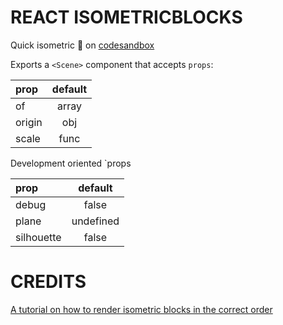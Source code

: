 # REACT ISOMETRICBLOCKS

Quick isometric :100: on [codesandbox](https://codesandbox.io/s/scene-zdism)

Exports a `<Scene>` component that accepts `props`:

| prop | default |
| :---------- | :---: |
| of         |  array   |
| origin |  obj   |
| scale   |  func  |

Development oriented `props

| prop | default |
| :---------- | :---: |
| debug         |  false   
| plane |  undefined   |
| silhouette   |  false   |

# CREDITS

[A tutorial on how to render isometric blocks in the correct order](http://shaunlebron.github.io/IsometricBlocks)
